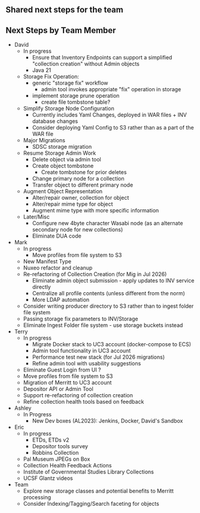 ## Shared next steps for the team


## Next Steps by Team Member

- David
  - In progress
    - Ensure that Inventory Endpoints can support a simplified "collection creation" without Admin objects
    - Java 21
  - Storage Fix Operation:
    - generic "storage fix" workflow
      - admin tool invokes appropriate "fix" operation in storage
    - implement storage prune operation 
      - create file tombstone table?
  - Simplify Storage Node Configuration
    - Currently includes Yaml Changes, deployed in WAR files + INV database changes
    - Consider deploying Yaml Config to S3 rather than as a part of the WAR file 
  - Major Migrations
    - SDSC storage migration
  - Resume Storage Admin Work
    - Delete object via admin tool
    - Create object tombstone
      - Create tombstone for prior deletes 
    - Change primary node for a collection
    - Transfer object to different primary node
  - Augment Object Representation
    - Alter/repair owner, collection for object
    - Alter/repair mime type for object
    - Augment mime type with more specific information
  - Later/Misc
    - Configure new 4byte character Wasabi node (as an alternate secondary node for new collections)
    - Eliminate DUA code
- Mark
  - In progress
    - Move profiles from file system to S3 
  - New Manifest Type
  - Nuxeo refactor and cleanup
  - Re-refactoring of Collection Creation (for Mig in Jul 2026)
    - Eliminate admin object submission - apply updates to INV service directly
    - Centralize all profile contents (unless different from the norm)
    - More LDAP automation
  - Consider writing producer directory to S3 rather than to ingest folder file system 
  - Passing storage fix parameters to INV/Storage
  - Eliminate Ingest Folder file system - use storage buckets instead
- Terry
  - In progress
    - Migrate Docker stack to UC3 account (docker-compose to ECS)
    - Admin tool functionality in UC3 account
    - Performance test new stack (for Jul 2026 migrations)
    - Refine admin tool with usability suggestions
  - Eliminate Guest Login from UI ?
  - Move profiles from file system to S3 
  - Migration of Merritt to UC3 account
  - Depositor API or Admin Tool
  - Support re-refactoring of collection creation
  - Refine collection health tools based on feedback
- Ashley
  - In Progress
    - New Dev boxes (AL2023): Jenkins, Docker, David's Sandbox
- Eric
  - In progress
    - ETDs, ETDs v2
    - Depositor tools survey
    - Robbins Collection
  - Pal Museum JPEGs on Box
  - Collection Health Feedback Actions
  - Institute of Governmental Studies Library Collections
  - UCSF Glantz videos
- Team
  - Explore new storage classes and potential benefits to Merritt processing
  - Consider Indexing/Tagging/Search faceting for objects

